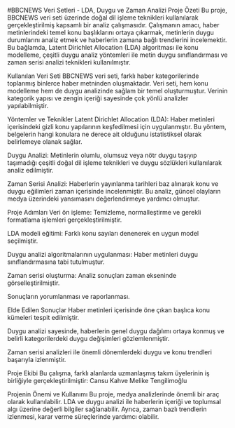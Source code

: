 #BBCNEWS Veri Setleri - LDA, Duygu ve Zaman Analizi
Proje Özeti
Bu proje, BBCNEWS veri seti üzerinde doğal dil işleme teknikleri kullanılarak gerçekleştirilmiş kapsamlı bir analiz çalışmasıdır. Çalışmanın amacı, haber metinlerindeki temel konu başlıklarını ortaya çıkarmak, metinlerin duygu durumlarını analiz etmek ve haberlerin zamana bağlı trendlerini incelemektir. Bu bağlamda, Latent Dirichlet Allocation (LDA) algoritması ile konu modelleme, çeşitli duygu analiz yöntemleri ile metin duygu sınıflandırması ve zaman serisi analizi teknikleri kullanılmıştır.

Kullanılan Veri Seti
BBCNEWS veri seti, farklı haber kategorilerinde toplanmış binlerce haber metninden oluşmaktadır. Veri seti, hem konu modelleme hem de duygu analizinde sağlam bir temel oluşturmuştur. Verinin kategorik yapısı ve zengin içeriği sayesinde çok yönlü analizler yapılabilmiştir.

Yöntemler ve Teknikler
Latent Dirichlet Allocation (LDA): Haber metinleri içerisindeki gizli konu yapılarının keşfedilmesi için uygulanmıştır. Bu yöntem, belgelerin hangi konulara ne derece ait olduğunu istatistiksel olarak belirlemeye olanak sağlar.

Duygu Analizi: Metinlerin olumlu, olumsuz veya nötr duygu taşıyıp taşımadığı çeşitli doğal dil işleme teknikleri ve duygu sözlükleri kullanılarak analiz edilmiştir.

Zaman Serisi Analizi: Haberlerin yayınlanma tarihleri baz alınarak konu ve duygu eğilimleri zaman içerisinde incelenmiştir. Bu analiz, güncel olayların medya üzerindeki yansımasını değerlendirmeye yardımcı olmuştur.

Proje Adımları
Veri ön işleme: Temizleme, normalleştirme ve gerekli formatlama işlemleri gerçekleştirilmiştir.

LDA modeli eğitimi: Farklı konu sayıları denenerek en uygun model seçilmiştir.

Duygu analizi algoritmalarının uygulanması: Haber metinleri duygu sınıflandırmasına tabi tutulmuştur.

Zaman serisi oluşturma: Analiz sonuçları zaman ekseninde görselleştirilmiştir.

Sonuçların yorumlanması ve raporlanması.

Elde Edilen Sonuçlar
Haber metinleri içerisinde öne çıkan başlıca konu kümeleri tespit edilmiştir.

Duygu analizi sayesinde, haberlerin genel duygu dağılımı ortaya konmuş ve belirli kategorilerdeki duygu değişimleri gözlemlenmiştir.

Zaman serisi analizleri ile önemli dönemlerdeki duygu ve konu trendleri başarıyla izlenmiştir.

Proje Ekibi
Bu çalışma, farklı alanlarda uzmanlaşmış takım üyelerinin iş birliğiyle gerçekleştirilmiştir:
Cansu Kahve
Melike Tengilimoğlu

Projenin Önemi ve Kullanımı
Bu proje, medya analizlerinde önemli bir araç olarak kullanılabilir. LDA ve duygu analizi ile haberlerin içeriği ve toplumsal algı üzerine değerli bilgiler sağlanabilir. Ayrıca, zaman bazlı trendlerin izlenmesi, karar verme süreçlerinde yardımcı olabilir.

